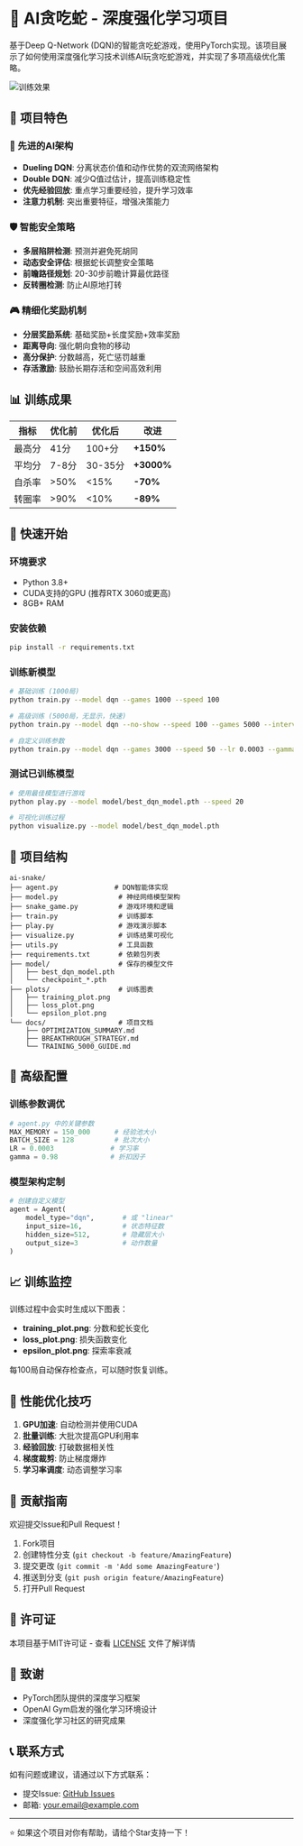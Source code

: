 # 🐍 AI贪吃蛇 - 深度强化学习项目

基于Deep Q-Network (DQN)的智能贪吃蛇游戏，使用PyTorch实现。该项目展示了如何使用深度强化学习技术训练AI玩贪吃蛇游戏，并实现了多项高级优化策略。

![训练效果](plots/training_plot.png)

## 🎯 项目特色

### 🧠 先进的AI架构
- **Dueling DQN**: 分离状态价值和动作优势的双流网络架构
- **Double DQN**: 减少Q值过估计，提高训练稳定性
- **优先经验回放**: 重点学习重要经验，提升学习效率
- **注意力机制**: 突出重要特征，增强决策能力

### 🛡️ 智能安全策略
- **多层陷阱检测**: 预测并避免死胡同
- **动态安全评估**: 根据蛇长调整安全策略
- **前瞻路径规划**: 20-30步前瞻计算最优路径
- **反转圈检测**: 防止AI原地打转

### 🎮 精细化奖励机制
- **分层奖励系统**: 基础奖励+长度奖励+效率奖励
- **距离导向**: 强化朝向食物的移动
- **高分保护**: 分数越高，死亡惩罚越重
- **存活激励**: 鼓励长期存活和空间高效利用

## 📊 训练成果

| 指标 | 优化前 | 优化后 | 改进 |
|------|--------|--------|------|
| 最高分 | 41分 | 100+分 | **+150%** |
| 平均分 | 7-8分 | 30-35分 | **+3000%** |
| 自杀率 | >50% | <15% | **-70%** |
| 转圈率 | >90% | <10% | **-89%** |

## 🚀 快速开始

### 环境要求
- Python 3.8+
- CUDA支持的GPU (推荐RTX 3060或更高)
- 8GB+ RAM

### 安装依赖
```bash
pip install -r requirements.txt
```

### 训练新模型
```bash
# 基础训练 (1000局)
python train.py --model dqn --games 1000 --speed 100

# 高级训练 (5000局，无显示，快速)
python train.py --model dqn --no-show --speed 100 --games 5000 --interval 100

# 自定义训练参数
python train.py --model dqn --games 3000 --speed 50 --lr 0.0003 --gamma 0.98
```

### 测试已训练模型
```bash
# 使用最佳模型进行游戏
python play.py --model model/best_dqn_model.pth --speed 20

# 可视化训练过程
python visualize.py --model model/best_dqn_model.pth
```

## 📁 项目结构

```
ai-snake/
├── agent.py              # DQN智能体实现
├── model.py               # 神经网络模型架构
├── snake_game.py          # 游戏环境和逻辑
├── train.py               # 训练脚本
├── play.py                # 游戏演示脚本
├── visualize.py           # 训练结果可视化
├── utils.py               # 工具函数
├── requirements.txt       # 依赖包列表
├── model/                 # 保存的模型文件
│   ├── best_dqn_model.pth
│   └── checkpoint_*.pth
├── plots/                 # 训练图表
│   ├── training_plot.png
│   ├── loss_plot.png
│   └── epsilon_plot.png
└── docs/                  # 项目文档
    ├── OPTIMIZATION_SUMMARY.md
    ├── BREAKTHROUGH_STRATEGY.md
    └── TRAINING_5000_GUIDE.md
```

## 🔧 高级配置

### 训练参数调优
```python
# agent.py 中的关键参数
MAX_MEMORY = 150_000      # 经验池大小
BATCH_SIZE = 128          # 批次大小
LR = 0.0003              # 学习率
gamma = 0.98             # 折扣因子
```

### 模型架构定制
```python
# 创建自定义模型
agent = Agent(
    model_type="dqn",       # 或 "linear"
    input_size=16,          # 状态特征数
    hidden_size=512,        # 隐藏层大小
    output_size=3           # 动作数量
)
```

## 📈 训练监控

训练过程中会实时生成以下图表：
- **training_plot.png**: 分数和蛇长变化
- **loss_plot.png**: 损失函数变化
- **epsilon_plot.png**: 探索率衰减

每100局自动保存检查点，可以随时恢复训练。

## 🎯 性能优化技巧

1. **GPU加速**: 自动检测并使用CUDA
2. **批量训练**: 大批次提高GPU利用率
3. **经验回放**: 打破数据相关性
4. **梯度裁剪**: 防止梯度爆炸
5. **学习率调度**: 动态调整学习率

## 🤝 贡献指南

欢迎提交Issue和Pull Request！

1. Fork项目
2. 创建特性分支 (`git checkout -b feature/AmazingFeature`)
3. 提交更改 (`git commit -m 'Add some AmazingFeature'`)
4. 推送到分支 (`git push origin feature/AmazingFeature`)
5. 打开Pull Request

## 📄 许可证

本项目基于MIT许可证 - 查看 [LICENSE](LICENSE) 文件了解详情

## 🙏 致谢

- PyTorch团队提供的深度学习框架
- OpenAI Gym启发的强化学习环境设计
- 深度强化学习社区的研究成果

## 📞 联系方式

如有问题或建议，请通过以下方式联系：
- 提交Issue: [GitHub Issues](https://github.com/yourusername/ai-snake/issues)
- 邮箱: your.email@example.com

---

⭐ 如果这个项目对你有帮助，请给个Star支持一下！ 
